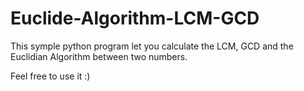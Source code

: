 # Euclide-Algorithm-LCM-GCD
This symple python program let you calculate the LCM, GCD and the Euclidian Algorithm between two numbers.

Feel free to use it :)
